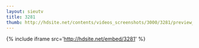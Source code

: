 ```yaml
---
layout: sieutv
title: 3281
thumb: http://hdsite.net/contents/videos_screenshots/3000/3281/preview_360p.mp4.jpg
---
```

{% include iframe src='http://hdsite.net/embed/3281' %}
 
